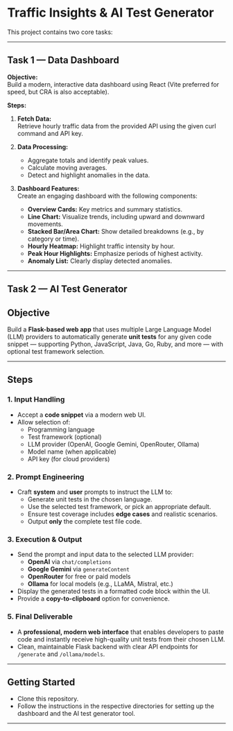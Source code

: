 # Traffic Insights & AI Test Generator

This project contains two core tasks:

---

## Task 1 — Data Dashboard

**Objective:**  
Build a modern, interactive data dashboard using React (Vite preferred for speed, but CRA is also acceptable).

**Steps:**
1. **Fetch Data:**  
   Retrieve hourly traffic data from the provided API using the given curl command and API key.

2. **Data Processing:**  
   - Aggregate totals and identify peak values.
   - Calculate moving averages.
   - Detect and highlight anomalies in the data.

3. **Dashboard Features:**  
   Create an engaging dashboard with the following components:
   - **Overview Cards:** Key metrics and summary statistics.
   - **Line Chart:** Visualize trends, including upward and downward movements.
   - **Stacked Bar/Area Chart:** Show detailed breakdowns (e.g., by category or time).
   - **Hourly Heatmap:** Highlight traffic intensity by hour.
   - **Peak Hour Highlights:** Emphasize periods of highest activity.
   - **Anomaly List:** Clearly display detected anomalies.

---

## Task 2 — AI Test Generator

## Objective
Build a **Flask-based web app** that uses multiple Large Language Model (LLM) providers to automatically generate **unit tests** for any given code snippet — supporting Python, JavaScript, Java, Go, Ruby, and more — with optional test framework selection.

---

##  Steps

### 1. Input Handling
- Accept a **code snippet** via a modern web UI.
- Allow selection of:
  - Programming language
  - Test framework (optional)
  - LLM provider (OpenAI, Google Gemini, OpenRouter, Ollama)
  - Model name (when applicable)
  - API key (for cloud providers)

### 2.  Prompt Engineering
- Craft **system** and **user** prompts to instruct the LLM to:
  - Generate unit tests in the chosen language.
  - Use the selected test framework, or pick an appropriate default.
  - Ensure test coverage includes **edge cases** and realistic scenarios.
  - Output **only** the complete test file code.

### 3.  Execution & Output
- Send the prompt and input data to the selected LLM provider:
  - **OpenAI** via `chat/completions`
  - **Google Gemini** via `generateContent`
  - **OpenRouter** for free or paid models
  - **Ollama** for local models (e.g., LLaMA, Mistral, etc.)
- Display the generated tests in a formatted code block within the UI.
- Provide a **copy-to-clipboard** option for convenience.


### 5.  Final Deliverable
- A **professional, modern web interface** that enables developers to paste code and instantly receive high-quality unit tests from their chosen LLM.
- Clean, maintainable Flask backend with clear API endpoints for `/generate` and `/ollama/models`.
  
---

## Getting Started

- Clone this repository.
- Follow the instructions in the respective directories for setting up the dashboard and the AI test generator tool.

---


